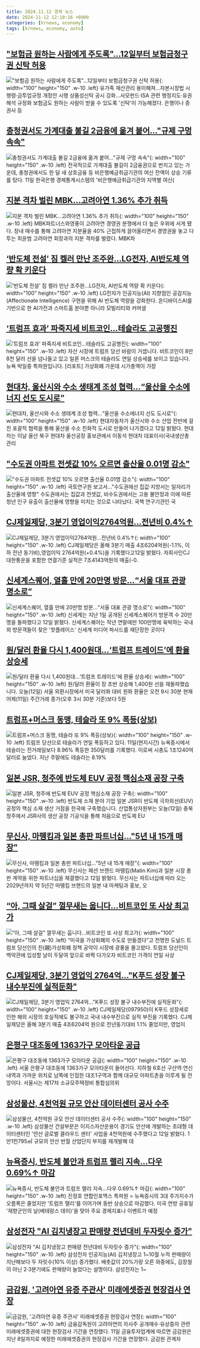 ```yaml
---
title: 2024.11.12 경제 뉴스
date: 2024-11-12 12:10:16 +0900
categories: [krnews, economy]
tags: [krnews, economy, auto]
---
```

## ["보험금 원하는 사람에게 주도록"…12일부터 보험금청구권 신탁 허용](https://n.news.naver.com/mnews/article/029/0002914848)

!["보험금 원하는 사람에게 주도록"…12일부터 보험금청구권 신탁 허용](https://mimgnews.pstatic.net/image/origin/029/2024/11/11/2914848.jpg?type=nf220_150){: width="100" height="150" .w-10 .left}
유가족 재산관리 용이해져…자본시장법 시행령·금투업규정 개정안 시행 상품성신탁 공시 강화…사모펀드·ISA 관련 행정지도·유권해석 규정화 보험금도 원하는 사람이 받을 수 있도록 '신탁'이 가능해졌다. 은행이나 증권사 등

## [충청권서도 가계대출 불길 2금융에 옮겨 붙어…"규제 구멍 속속"](https://n.news.naver.com/mnews/article/656/0000110845)

![충청권서도 가계대출 불길 2금융에 옮겨 붙어…"규제 구멍 속속"](https://mimgnews.pstatic.net/image/origin/656/2024/11/11/110845.jpg?type=nf220_150){: width="100" height="150" .w-10 .left}
전국적으로 가계대출 불길이 2금융권으로 번지고 있는 가운데, 충청권에서도 한 달 새 상호금융 등 비은행예금취급기관의 여신 잔액이 상승 기류를 탔다. 11일 한국은행 경제통계시스템의 '비은행예금취급기관의 지역별 여신(

## [지분 격차 벌린 MBK…고려아연 1.36% 추가 취득](https://n.news.naver.com/mnews/article/648/0000030588)

![지분 격차 벌린 MBK…고려아연 1.36% 추가 취득](https://mimgnews.pstatic.net/image/origin/648/2024/11/11/30588.jpg?type=nf220_150){: width="100" height="150" .w-10 .left}
MBK파트너스와영풍이 고려아연 경영권 분쟁에서 더 높은 우위에 서게 됐다. 장내 매수를 통해 고려아연 지분율을 40% 근접하게 끌어올리면서 경영권을 놓고 다투는 최윤범 고려아연 회장과의 지분 격차를 벌렸다. MBK파

## [‘반도체 전설’ 짐 켈러 만난 조주완…LG전자, AI반도체 역량 확 키운다](https://n.news.naver.com/mnews/article/009/0005395026)

![‘반도체 전설’ 짐 켈러 만난 조주완…LG전자, AI반도체 역량 확 키운다](https://mimgnews.pstatic.net/image/origin/009/2024/11/12/5395026.jpg?type=nf220_150){: width="100" height="150" .w-10 .left}
LG전자가 인공지능(AI) 지향점인 공감지능(Affectionate Intelligence) 구현을 위해 AI 반도체 역량을 강화한다. 온디바이스AI를 기반으로 한 AI가전과 스마트홈 분야뿐 아니라 모빌리티와 커머셜

## [‘트럼프 효과’ 파죽지세 비트코인…테슬라도 고공행진](https://n.news.naver.com/mnews/article/056/0011836071)

![‘트럼프 효과’ 파죽지세 비트코인…테슬라도 고공행진](https://mimgnews.pstatic.net/image/origin/056/2024/11/12/11836071.jpg?type=nf220_150){: width="100" height="150" .w-10 .left}
자산 시장에 트럼프 당선 바람이 거셉니다. 비트코인이 8만 8천 달러 선을 넘나들고 있고 일론 머스크의 테슬라도 연일 상승세를 보이고 있습니다. 뉴욕 박일중 특파원입니다. [리포트] 가상화폐 가운데 시가총액이 가장

## [현대차, 울산시와 수소 생태계 조성 협력…“울산을 수소에너지 선도 도시로”](https://n.news.naver.com/mnews/article/016/0002387002)

![현대차, 울산시와 수소 생태계 조성 협력…“울산을 수소에너지 선도 도시로”](https://mimgnews.pstatic.net/image/origin/016/2024/11/12/2387002.jpg?type=nf220_150){: width="100" height="150" .w-10 .left}
현대자동차가 울산시와 수소 산업 전반에 걸친 포괄적 협력을 통해 울산을 수소 친화적 도시로 만들어 나가겠다고 12일 밝혔다. 현대차는 이날 울산 북구 현대차 울산공장 홍보관에서 이동석 현대차 대표이사(국내생산총관리

## ["수도권 아파트 전셋값 10% 오르면 출산율 0.01명 감소"](https://n.news.naver.com/mnews/article/001/0015039725)

!["수도권 아파트 전셋값 10% 오르면 출산율 0.01명 감소"](https://mimgnews.pstatic.net/image/origin/001/2024/11/12/15039725.jpg?type=nf220_150){: width="100" height="150" .w-10 .left}
국토연구원 보고서…"수도권에선 집값·지방서는 일자리가 출산율에 영향" 수도권에서는 집값과 전셋값, 비수도권에서는 고용 불안정과 이에 따른 청년 인구 유출이 출산율에 영향을 미치는 것으로 나타났다. 국책 연구기관인 국

## [CJ제일제당, 3분기 영업이익2764억원...전년비 0.4%↑](https://n.news.naver.com/mnews/article/119/0002891705)

![CJ제일제당, 3분기 영업이익2764억원...전년비 0.4%↑](https://mimgnews.pstatic.net/image/origin/119/2024/11/12/2891705.jpg?type=nf220_150){: width="100" height="150" .w-10 .left}
CJ제일제당은 올해 3분기 매출 4조6204억원(-1.1%, 이하 전년 동기비),영업이익 2764억원(+0.4%)을 기록했다고12일 밝혔다. 자회사인CJ대한통운을 포함한 연결기준 실적은 7조4143억원의 매출(-0.

## [신세계스퀘어, 열흘 만에 20만명 방문…“서울 대표 관광 명소로”](https://n.news.naver.com/mnews/article/030/0003256495)

![신세계스퀘어, 열흘 만에 20만명 방문…“서울 대표 관광 명소로”](https://mimgnews.pstatic.net/image/origin/030/2024/11/12/3256495.jpg?type=nf220_150){: width="100" height="150" .w-10 .left}
신세계는 지난 1일 공개된 신세계스퀘어가 방문객 수 20만명을 돌파했다고 12일 밝혔다. 신세계스퀘어는 작년 연말에만 100만명에 육박하는 국내외 방문객들이 찾은 '핫플레이스' 신세계 미디어 파사드를 재단장한 곳이다

## [원/달러 환율 다시 1,400원대…‘트럼프 트레이드’에 환율 상승세](https://n.news.naver.com/mnews/article/056/0011836106)

![원/달러 환율 다시 1,400원대…‘트럼프 트레이드’에 환율 상승세](https://mimgnews.pstatic.net/image/origin/056/2024/11/12/11836106.jpg?type=nf220_150){: width="100" height="150" .w-10 .left}
원/달러 환율이 장 초반 상승해 1,400원 선을 재돌파했습니다. 오늘(12일) 서울 외환시장에서 미국 달러화 대비 원화 환율은 오전 9시 30분 현재 어제(11일) 주간거래 종가(오후 3시 30분 기준)보다 5원

## [트럼프+머스크 동맹, 테슬라 또 9% 폭등(상보)](https://n.news.naver.com/mnews/article/421/0007900653)

![트럼프+머스크 동맹, 테슬라 또 9% 폭등(상보)](https://mimgnews.pstatic.net/image/origin/421/2024/11/12/7900653.jpg?type=nf220_150){: width="100" height="150" .w-10 .left}
트럼프 당선으로 테슬라가 연일 폭등하고 있다. 11일(현지시간) 뉴욕증시에서 테슬라는 전거래일보다 8.96% 폭등한 350달러를 기록했다. 이로써 시총도 1조1240억달러로 늘었다. 지난 주말에도 테슬라는 8.19%

## [일본 JSR, 청주에 반도체 EUV 공정 핵심소재 공장 구축](https://n.news.naver.com/mnews/article/056/0011836177)

![일본 JSR, 청주에 반도체 EUV 공정 핵심소재 공장 구축](https://mimgnews.pstatic.net/image/origin/056/2024/11/12/11836177.jpg?type=nf220_150){: width="100" height="150" .w-10 .left}
반도체 소재 분야 기업 일본 JSR이 반도체 극자외선(EUV) 공정의 핵심 소재 생산 거점을 한국에 구축했습니다. 산업통상자원부는 오늘(12일) 충북 청주에서 JSR사의 생산 공장 기공식을 통해 처음으로 반도체 EU

## [무신사, 마뗑킴과 일본 총판 파트너십…"5년 내 15개 매장"](https://n.news.naver.com/mnews/article/015/0005055996)

![무신사, 마뗑킴과 일본 총판 파트너십…"5년 내 15개 매장"](https://mimgnews.pstatic.net/image/origin/015/2024/11/12/5055996.jpg?type=nf220_150){: width="100" height="150" .w-10 .left}
무신사는 패션 브랜드 마뗑킴(Matin Kim)과 일본 시장 총판 계약을 위한 파트너십을 체결했다고 12일 밝혔다. 무신사는 파트너십에 따라 오는 2029년까지 약 5년간 마뗑킴 브랜드의 일본 내 마케팅과 홍보, 오

## [“아, 그때 살걸” 껄무새는 웁니다…비트코인 또 사상 최고가](https://n.news.naver.com/mnews/article/081/0003494051)

![“아, 그때 살걸” 껄무새는 웁니다…비트코인 또 사상 최고가](https://mimgnews.pstatic.net/image/origin/081/2024/11/11/3494051.jpg?type=nf220_150){: width="100" height="150" .w-10 .left}
“미국을 가상화폐의 수도로 만들겠다”고 천명한 도널드 트럼프 당선인의 친(親)가상화폐 정책 공약이 시장에 광풍을 몰고왔다. 트럼프 당선인이 백악관에 입성할 날이 두달여 앞으로 바짝 다가오자 비트코인 가격이 연일 사상

## [CJ제일제당, 3분기 영업익 2764억…"K푸드 성장 불구 내수부진에 실적둔화"](https://n.news.naver.com/mnews/article/018/0005883548)

![CJ제일제당, 3분기 영업익 2764억…"K푸드 성장 불구 내수부진에 실적둔화"](https://mimgnews.pstatic.net/image/origin/018/2024/11/12/5883548.jpg?type=nf220_150){: width="100" height="150" .w-10 .left}
CJ제일제당(097950)이 K푸드 성장세로 인한 해외 시장의 호실적에도 불구하고 국내 내수부진으로 실적 부진을 기록했다. CJ제일제당은 올해 3분기 매출 4조6204억 원으로 전년동기대비 1.1% 줄었지만, 영업이

## [은평구 대조동에 1363가구 모아타운 공급](https://n.news.naver.com/mnews/article/015/0005056042)

![은평구 대조동에 1363가구 모아타운 공급](https://mimgnews.pstatic.net/image/origin/015/2024/11/12/5056042.jpg?type=nf220_150){: width="100" height="150" .w-10 .left}
서울 은평구 대조동에 1363가구 모아타운이 들어선다. 지하철 6호선 구산역·연신내역과 가까운 위치로 남쪽에 인접한 대조1구역과 함께 대규모 아파트촌을 이루게 될 전망이다. 서울시는 제17차 소규모주택정비 통합심의위

## [삼성물산, 4천억원 규모 안산 데이터센터 공사 수주](https://n.news.naver.com/mnews/article/001/0015039337)

![삼성물산, 4천억원 규모 안산 데이터센터 공사 수주](https://mimgnews.pstatic.net/image/origin/001/2024/11/12/15039337.jpg?type=nf220_150){: width="100" height="150" .w-10 .left}
삼성물산 건설부문은 이지스자산운용이 경기도 안산에 개발하는 초대형 데이터센터인 '안산 글로벌 클라우드 센터' 사업을 4천억원에 수주했다고 12일 밝혔다. 1만1천795㎡ 규모의 안산 반월 산업단지 부지를 재개발해 데

## [뉴욕증시, 반도체 불안과 트럼프 랠리 지속…다우 0.69%↑ 마감](https://n.news.naver.com/mnews/article/001/0015039163)

![뉴욕증시, 반도체 불안과 트럼프 랠리 지속…다우 0.69%↑ 마감](https://mimgnews.pstatic.net/image/origin/001/2024/11/12/15039163.jpg?type=nf220_150){: width="100" height="150" .w-10 .left}
진정호 연합인포맥스 특파원 = 뉴욕증시의 3대 주가지수가 오름폭은 줄었지만 '트럼프 랠리'를 이어가며 동반 상승으로 마감했다. 미국 연방 공휴일 '재향군인의 날(베테랑스 데이)'을 맞아 주요 경제지표나 이벤트가 예정

## [삼성전자 "AI 김치냉장고 판매량 전년대비 두자릿수 증가"](https://n.news.naver.com/mnews/article/277/0005498671)

![삼성전자 "AI 김치냉장고 판매량 전년대비 두자릿수 증가"](https://mimgnews.pstatic.net/image/origin/277/2024/11/12/5498671.jpg?type=nf220_150){: width="100" height="150" .w-10 .left}
삼성전자 인공지능(AI) 김치냉장고 1~10월 누적 판매량이 지난해보다 두 자릿수(10% 이상) 증가했다. 배춧값이 20%가량 오른 와중에도, 김장철이 아닌 2·3분기에도 판매량이 늘었다는 설명이다. 삼성전자는 1~

## [금감원, '고려아연 유증 주관사' 미래에셋증권 현장검사 연장](https://n.news.naver.com/mnews/article/015/0005055609)

![금감원, '고려아연 유증 주관사' 미래에셋증권 현장검사 연장](https://mimgnews.pstatic.net/image/origin/015/2024/11/11/5055609.jpg?type=nf220_150){: width="100" height="150" .w-10 .left}
금융감독원이 고려아연의 자사주 공개매수·유상증자 관련 미래에셋증권에 대한 현장검사 기간을 연장했다. 11일 금융투자업계에 따르면 금감원은 지난 8일까지로 예정한 미래에셋증권의 현장검사 기간을 연장했다. 금감원 관계자

